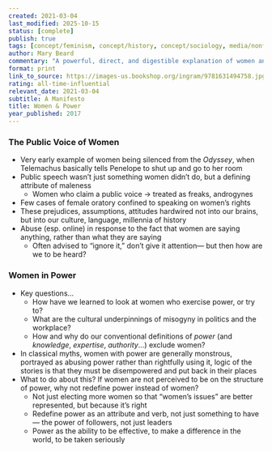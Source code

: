 ```yaml
---
created: 2021-03-04
last_modified: 2025-10-15
status: [complete]
publish: true
tags: [concept/feminism, concept/history, concept/sociology, media/nonfiction, type/notes]
author: Mary Beard
commentary: "A powerful, direct, and digestible explanation of women and power. I don't think I'll forget what this 30 minute read taught me any time soon. Go read it!"
format: print
link_to_source: https://images-us.bookshop.org/ingram/9781631494758.jpg?v=enc-v1
rating: all-time-influential
relevant_date: 2021-03-04
subtitle: A Manifesto
title: Women & Power
year_published: 2017
---
```


### The Public Voice of Women

- Very early example of women being silenced from the *Odyssey*, when Telemachus basically tells Penelope to shut up and go to her room
- Public speech wasn’t just something women didn’t do, but a defining attribute of maleness
    - Women who claim a public voice → treated as freaks, androgynes
- Few cases of female oratory confined to speaking on women’s rights
- These prejudices, assumptions, attitudes hardwired not into our brains, but into our culture, language, millennia of history
- Abuse (esp. online) in response to the fact that women are saying anything, rather than what they are saying
    - Often advised to “ignore it,” don’t give it attention— but then how are we to be heard?

### Women in Power

- Key questions...
    - How have we learned to look at women who exercise power, or try to?
    - What are the cultural underpinnings of misogyny in politics and the workplace?
    - How and why do our conventional definitions of *power* (and *knowledge*, *expertise*, *authority*...) exclude women?
- In classical myths, women with power are generally monstrous, portrayed as abusing power rather than rightfully using it, logic of the stories is that they must be disempowered and put back in their places
- What to do about this? If women are not perceived to be on the structure of power, why not redefine power instead of women?
    - Not just electing more women so that “women’s issues” are better represented, but because it’s right
    - Redefine power as an attribute and verb, not just something to have— the power of followers, not just leaders
    - Power as the ability to be effective, to make a difference in the world, to be taken seriously
